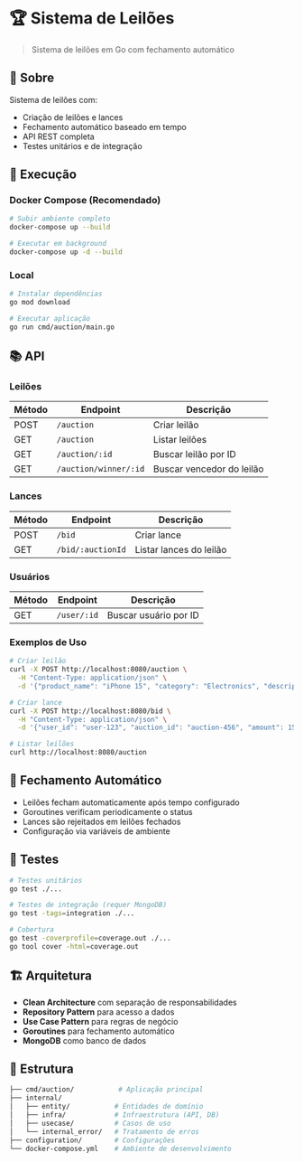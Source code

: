 # 🏆 Sistema de Leilões

> Sistema de leilões em Go com fechamento automático

## 📌 Sobre

Sistema de leilões com:

- Criação de leilões e lances
- Fechamento automático baseado em tempo
- API REST completa
- Testes unitários e de integração

## 🚀 Execução

### Docker Compose (Recomendado)

```bash
# Subir ambiente completo
docker-compose up --build

# Executar em background
docker-compose up -d --build
```

### Local

```bash
# Instalar dependências
go mod download

# Executar aplicação
go run cmd/auction/main.go
```

## 📚 API

### Leilões

| Método | Endpoint | Descrição |
|--------|----------|-----------|
| POST | `/auction` | Criar leilão |
| GET | `/auction` | Listar leilões |
| GET | `/auction/:id` | Buscar leilão por ID |
| GET | `/auction/winner/:id` | Buscar vencedor do leilão |

### Lances

| Método | Endpoint | Descrição |
|--------|----------|-----------|
| POST | `/bid` | Criar lance |
| GET | `/bid/:auctionId` | Listar lances do leilão |

### Usuários

| Método | Endpoint | Descrição |
|--------|----------|-----------|
| GET | `/user/:id` | Buscar usuário por ID |

### Exemplos de Uso

```bash
# Criar leilão
curl -X POST http://localhost:8080/auction \
  -H "Content-Type: application/json" \
  -d '{"product_name": "iPhone 15", "category": "Electronics", "description": "Smartphone", "condition": 1}'

# Criar lance
curl -X POST http://localhost:8080/bid \
  -H "Content-Type: application/json" \
  -d '{"user_id": "user-123", "auction_id": "auction-456", "amount": 1500.00}'

# Listar leilões
curl http://localhost:8080/auction
```

## 🔄 Fechamento Automático

- Leilões fecham automaticamente após tempo configurado
- Goroutines verificam periodicamente o status
- Lances são rejeitados em leilões fechados
- Configuração via variáveis de ambiente

## 🧪 Testes

```bash
# Testes unitários
go test ./...

# Testes de integração (requer MongoDB)
go test -tags=integration ./...

# Cobertura
go test -coverprofile=coverage.out ./...
go tool cover -html=coverage.out
```

## 🏗️ Arquitetura

- **Clean Architecture** com separação de responsabilidades
- **Repository Pattern** para acesso a dados
- **Use Case Pattern** para regras de negócio
- **Goroutines** para fechamento automático
- **MongoDB** como banco de dados

## 📁 Estrutura

```bash
├── cmd/auction/           # Aplicação principal
├── internal/
│   ├── entity/           # Entidades de domínio
│   ├── infra/            # Infraestrutura (API, DB)
│   ├── usecase/          # Casos de uso
│   └── internal_error/   # Tratamento de erros
├── configuration/        # Configurações
└── docker-compose.yml    # Ambiente de desenvolvimento
```
